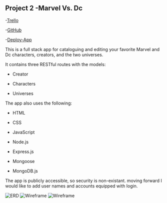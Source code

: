 ## Project 2 -Marvel Vs. Dc

-[Trello](https://trello.com/b/CI47wR0L/project-2-marvel-vs-dc)

-[GitHub](https://github.com/armoneyj210/project-2)

-[Deploy-App](https://enigmatic-oasis-06808.herokuapp.com/comic/)

This is a full stack app for cataloguing and editing your favorite Marvel and Dc characters, creators, and the two universes.

It contains three RESTful routes with the models:

- Creator

- Characters

- Universes

The app also uses the following:

- HTML

- CSS

- JavaScript

- Node.js

- Express.js

- Mongoose

- MongoDB.js

The app is publicly accessible, so security is non-existant. moving forward I would like to add user names and accounts equipped with login.

![ERD](https://i.imgur.com/N2ahtLT.jpg)
![Wireframe](https://i.imgur.com/CTPNQgU.jpg)
![Wireframe](https://i.imgur.com/MTAUjUz.jpg)
